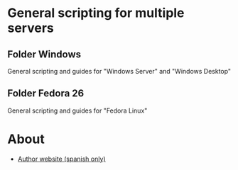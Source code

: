# General scripting for multiple servers

## Folder Windows

General scripting and guides for "Windows Server" and "Windows Desktop"

## Folder Fedora 26

General scripting and guides for "Fedora Linux"

# About

* [Author website (spanish only)](http://vzenix.es/)
